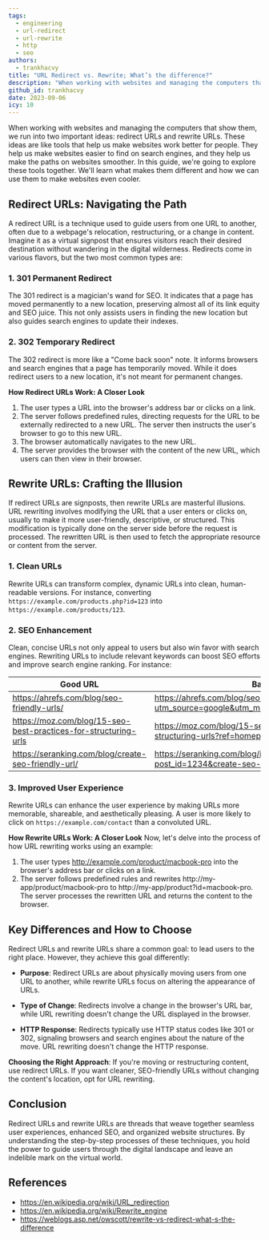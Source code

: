 ```yaml
---
tags:
  - engineering
  - url-redirect
  - url-rewrite
  - http
  - seo
authors:
  - trankhacvy
title: "URL Redirect vs. Rewrite; What’s the difference?"
description: "When working with websites and managing the computers that show them, we run into two important ideas: redirect URLs and rewrite URLs. These ideas are like tools that help us make websites work better for people. They help us make websites easier to find on search engines, and they help us make the paths on websites smoother. In this guide, we're going to explore these tools together. We'll learn what makes them different and how we can use them to make websites even cooler."
github_id: trankhacvy
date: 2023-09-06
icy: 10
---
```


When working with websites and managing the computers that show them, we run into two important ideas: redirect URLs and rewrite URLs. These ideas are like tools that help us make websites work better for people. They help us make websites easier to find on search engines, and they help us make the paths on websites smoother. In this guide, we're going to explore these tools together. We'll learn what makes them different and how we can use them to make websites even cooler.

## Redirect URLs: Navigating the Path
A redirect URL is a technique used to guide users from one URL to another, often due to a webpage's relocation, restructuring, or a change in content. Imagine it as a virtual signpost that ensures visitors reach their desired destination without wandering in the digital wilderness. Redirects come in various flavors, but the two most common types are:

### 1. 301 Permanent Redirect
The 301 redirect is a magician's wand for SEO. It indicates that a page has moved permanently to a new location, preserving almost all of its link equity and SEO juice. This not only assists users in finding the new location but also guides search engines to update their indexes.

### 2. 302 Temporary Redirect
The 302 redirect is more like a "Come back soon" note. It informs browsers and search engines that a page has temporarily moved. While it does redirect users to a new location, it's not meant for permanent changes.

**How Redirect URLs Work: A Closer Look**
1. The user types a URL into the browser's address bar or clicks on a link.
2. The server follows predefined rules, directing requests for the URL to be externally redirected to a new URL. The server then instructs the user's browser to go to this new URL.
3. The browser automatically navigates to the new URL.
4. The server provides the browser with the content of the new URL, which users can then view in their browser.

## Rewrite URLs: Crafting the Illusion
If redirect URLs are signposts, then rewrite URLs are masterful illusions. URL rewriting involves modifying the URL that a user enters or clicks on, usually to make it more user-friendly, descriptive, or structured. This modification is typically done on the server side before the request is processed. The rewritten URL is then used to fetch the appropriate resource or content from the server.

### 1. Clean URLs
Rewrite URLs can transform complex, dynamic URLs into clean, human-readable versions. For instance, converting `https://example.com/products.php?id=123` into `https://example.com/products/123`.

### 2. SEO Enhancement
Clean, concise URLs not only appeal to users but also win favor with search engines. Rewriting URLs to include relevant keywords can boost SEO efforts and improve search engine ranking. For instance:

|Good URL|Bad URL|
|---|---|
|https://ahrefs.com/blog/seo-friendly-urls/|https://ahrefs.com/blog/seo-friendly-urls/?utm_source=google&utm_medium=cpc&utm_campaign=seo|
|https://moz.com/blog/15-seo-best-practices-for-structuring-urls|https://moz.com/blog/15-seo-best-practices-for-structuring-urls?ref=homepage&date=2023-09-05|
|https://seranking.com/blog/create-seo-friendly-url/|https://seranking.com/blog/index.php?post_id=1234&create-seo-friendly-url|

### 3. Improved User Experience
Rewrite URLs can enhance the user experience by making URLs more memorable, shareable, and aesthetically pleasing. A user is more likely to click on `https://example.com/contact` than a convoluted URL.

**How Rewrite URLs Work: A Closer Look**
Now, let's delve into the process of how URL rewriting works using an example:
1. The user types http://example.com/product/macbook-pro into the browser's address bar or clicks on a link.
2. The server follows predefined rules and rewrites http://my-app/product/macbook-pro to http://my-app/product?id=macbook-pro. The server processes the rewritten URL and returns the content to the browser.

## Key Differences and How to Choose
Redirect URLs and rewrite URLs share a common goal: to lead users to the right place. However, they achieve this goal differently:

- **Purpose**: Redirect URLs are about physically moving users from one URL to another, while rewrite URLs focus on altering the appearance of URLs.
  
- **Type of Change**: Redirects involve a change in the browser's URL bar, while URL rewriting doesn't change the URL displayed in the browser.

- **HTTP Response**: Redirects typically use HTTP status codes like 301 or 302, signaling browsers and search engines about the nature of the move. URL rewriting doesn't change the HTTP response.

**Choosing the Right Approach**: If you're moving or restructuring content, use redirect URLs. If you want cleaner, SEO-friendly URLs without changing the content's location, opt for URL rewriting.

## Conclusion
Redirect URLs and rewrite URLs are threads that weave together seamless user experiences, enhanced SEO, and organized website structures. By understanding the step-by-step processes of these techniques, you hold the power to guide users through the digital landscape and leave an indelible mark on the virtual world.

## References
- https://en.wikipedia.org/wiki/URL_redirection
- https://en.wikipedia.org/wiki/Rewrite_engine
- https://weblogs.asp.net/owscott/rewrite-vs-redirect-what-s-the-difference
